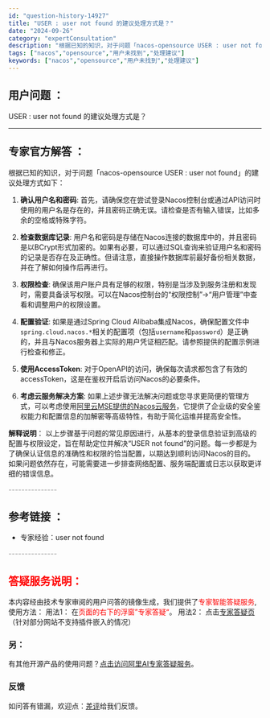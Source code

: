 ```yaml
---
id: "question-history-14927"
title: "USER : user not found 的建议处理方式是？"
date: "2024-09-26"
category: "expertConsultation"
description: "根据已知的知识，对于问题「nacos-opensource USER : user not found」的建议处理方式如下：1. **确认用户名和密码**: 首先，请确保您在尝试登录Nacos控制台或通过API访问时使用的用户名是存在的，并且密码正确无误。请检查是否有输入错误，比如多余的空格或特殊字"
tags: ["nacos","opensource","用户未找到","处理建议"]
keywords: ["nacos","opensource","用户未找到","处理建议"]
---
```


## 用户问题 ： 
 USER : user not found 的建议处理方式是？  

---------------
## 专家官方解答 ：

根据已知的知识，对于问题「nacos-opensource USER : user not found」的建议处理方式如下：

1. **确认用户名和密码**: 首先，请确保您在尝试登录Nacos控制台或通过API访问时使用的用户名是存在的，并且密码正确无误。请检查是否有输入错误，比如多余的空格或特殊字符。

2. **检查数据库记录**: 用户名和密码是存储在Nacos连接的数据库中的，并且密码是以BCrypt形式加密的。如果有必要，可以通过SQL查询来验证用户名和密码的记录是否存在及正确性。但请注意，直接操作数据库前最好备份相关数据，并在了解如何操作后再进行。

3. **权限检查**: 确保该用户账户具有足够的权限，特别是当涉及到服务注册和发现时，需要具备读写权限。可以在Nacos控制台的“权限控制”->“用户管理”中查看和调整用户的权限设置。

4. **配置验证**: 如果是通过Spring Cloud Alibaba集成Nacos，确保配置文件中`spring.cloud.nacos.*`相关的配置项（包括`username`和`password`）是正确的，并且与Nacos服务器上实际的用户凭证相匹配。请参照提供的配置示例进行检查和修正。

5. **使用AccessToken**: 对于OpenAPI的访问，确保每次请求都包含了有效的accessToken，这是在鉴权开启后访问Nacos的必要条件。

6. **考虑云服务解决方案**: 如果上述步骤无法解决问题或您寻求更简便的管理方式，可以考虑使用[阿里云MSE提供的Nacos云服务](https://nacos.io/cloud/?from=wuyi)，它提供了企业级的安全鉴权能力和配置信息的加解密等高级特性，有助于简化运维并提高安全性。

**解释说明**：
以上步骤基于问题的常见原因进行，从基本的登录信息验证到高级的配置与权限设定，旨在帮助定位并解决“USER not found”的问题。每一步都是为了确保认证信息的准确性和权限的恰当配置，以期达到顺利访问Nacos的目的。如果问题依然存在，可能需要进一步排查网络配置、服务端配置或日志以获取更详细的错误信息。


<font color="#949494">---------------</font> 


## 参考链接 ：

* 专家经验：user not found 


 <font color="#949494">---------------</font> 
 


## <font color="#FF0000">答疑服务说明：</font> 

本内容经由技术专家审阅的用户问答的镜像生成，我们提供了<font color="#FF0000">专家智能答疑服务</font>,使用方法：
用法1： 在<font color="#FF0000">页面的右下的浮窗”专家答疑“</font>。
用法2： 点击[专家答疑页](https://answer.opensource.alibaba.com/docs/intro)（针对部分网站不支持插件嵌入的情况）
### 另：


有其他开源产品的使用问题？[点击访问阿里AI专家答疑服务](https://answer.opensource.alibaba.com/docs/intro)。
### 反馈
如问答有错漏，欢迎点：[差评](https://ai.nacos.io/user/feedbackByEnhancerGradePOJOID?enhancerGradePOJOId=16234)给我们反馈。
